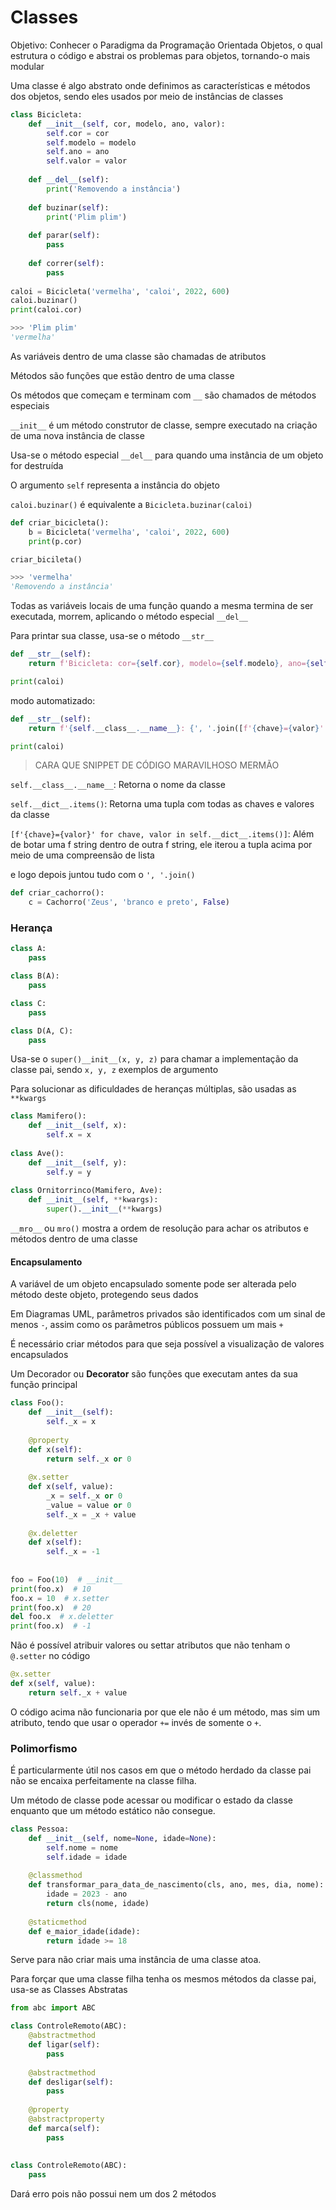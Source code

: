 # Classes

Objetivo: Conhecer o Paradigma da Programação Orientada  Objetos, o qual estrutura o código e abstrai os problemas para objetos, tornando-o mais modular

Uma classe é algo abstrato onde definimos as características e métodos dos objetos, sendo eles usados por meio de instâncias de classes



```python
class Bicicleta:
    def __init__(self, cor, modelo, ano, valor):
        self.cor = cor
        self.modelo = modelo
        self.ano = ano
        self.valor = valor
        
    def __del__(self):
        print('Removendo a instância')
        
    def buzinar(self):
        print('Plim plim')
    
    def parar(self):
        pass
    
    def correr(self):
        pass
    
caloi = Bicicleta('vermelha', 'caloi', 2022, 600)
caloi.buzinar()
print(caloi.cor)

>>> 'Plim plim'
'vermelha'
```

As variáveis dentro de uma classe são chamadas de atributos

Métodos são funções que estão dentro de uma classe

Os métodos que começam e terminam com `__` são chamados de métodos especiais

`__init__` é um método construtor de classe, sempre executado na criação de uma nova instância de classe

Usa-se o método especial `__del__` para quando uma instância de um objeto for destruída

O argumento `self` representa a instância do objeto

`caloi.buzinar()` é equivalente a `Bicicleta.buzinar(caloi)` 

```python
def criar_bicicleta():
	b = Bicicleta('vermelha', 'caloi', 2022, 600)
    print(p.cor)

criar_bicileta()

>>> 'vermelha'
'Removendo a instância'
```

Todas as variáveis locais de uma função quando a mesma termina de ser executada, morrem, aplicando o método especial `__del__`



Para printar sua classe, usa-se o método `__str__`

```python
def __str__(self):
    return f'Bicicleta: cor={self.cor}, modelo={self.modelo}, ano={self.ano} , valor={self.valor}'

print(caloi)
```

modo automatizado:

```python
def __str__(self):
    return f'{self.__class__.__name__}: {', '.join([f'{chave}={valor}' for chave, valor in self.__dict__.items()])}'

print(caloi)
```

> CARA QUE SNIPPET DE CÓDIGO MARAVILHOSO MERMÃO

`self.__class__.__name__`: Retorna o nome da classe

`self.__dict__.items()`: Retorna uma tupla com todas as chaves e valores da classe

`[f'{chave}={valor}' for chave, valor in self.__dict__.items()]`: Além de botar uma f string dentro de outra f string, ele iterou a tupla acima por meio de uma compreensão de lista

e logo depois juntou tudo com o `', '.join()`



```python
def criar_cachorro():
	c = Cachorro('Zeus', 'branco e preto', False)
```



### Herança

```python
class A:
    pass

class B(A):
    pass

class C:
    pass

class D(A, C):
    pass
```

Usa-se o `super()__init__(x, y, z)` para chamar a implementação da classe pai, sendo `x, y, z` exemplos de argumento

Para solucionar as dificuldades de heranças múltiplas, são usadas as `**kwargs`

```python
class Mamifero():
    def __init__(self, x):
		self.x = x
        
class Ave():
    def __init__(self, y):
		self.y = y
        
class Ornitorrinco(Mamifero, Ave):
    def __init__(self, **kwargs):
        super().__init__(**kwargs)
```

`__mro__` ou `mro()`  mostra a ordem de resolução para achar os atributos e métodos dentro de uma classe



#### Encapsulamento

A variável de um objeto encapsulado somente pode ser alterada pelo método deste objeto, protegendo seus dados

Em Diagramas UML, parâmetros privados são identificados com um sinal de menos `-`, assim como os parâmetros públicos possuem um mais `+`

É necessário criar métodos para que seja possível a visualização de valores encapsulados



Um Decorador ou **Decorator** são funções que executam antes da sua função principal

```python
class Foo():
	def __init__(self):
        self._x = x
        
    @property
    def x(self):
        return self._x or 0
    
    @x.setter
    def x(self, value):
        _x = self._x or 0
        _value = value or 0
        self._x = _x + value
        
    @x.deletter
    def x(self):
        self._x = -1
        
        
foo = Foo(10)  # __init__
print(foo.x)  # 10
foo.x = 10  # x.setter
print(foo.x)  # 20
del foo.x  # x.deletter
print(foo.x)  # -1
```

Não é possível atribuir valores ou settar atributos que não tenham o `@.setter` no código

```python
@x.setter
def x(self, value):
	return self._x + value
```

O código acima não funcionaria por que ele não é um método, mas sim um atributo, tendo que usar o operador `+=` invés de somente o `+`.



### Polimorfismo

É particularmente útil nos casos em que o método herdado da classe pai não se encaixa perfeitamente na classe filha.



Um método de classe pode acessar ou modificar o estado da classe enquanto que um método estático não consegue.

```python
class Pessoa:
	def __init__(self, nome=None, idade=None):
        self.nome = nome
        self.idade = idade
        
    @classmethod
	def transformar_para_data_de_nascimento(cls, ano, mes, dia, nome):
        idade = 2023 - ano
        return cls(nome, idade)
    
    @staticmethod
    def e_maior_idade(idade):
        return idade >= 18
```

Serve para não criar mais uma instância de uma classe atoa.



Para forçar que uma classe filha tenha os mesmos métodos da classe pai, usa-se as Classes Abstratas

```python
from abc import ABC

class ControleRemoto(ABC):
    @abstractmethod
    def ligar(self):
        pass
    
    @abstractmethod
    def desligar(self):
        pass
    
    @property
    @abstractproperty
    def marca(self):
        pass
    
    
class ControleRemoto(ABC):
    pass
```

Dará erro pois não possui nem um dos 2 métodos
